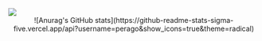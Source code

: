<!--
**copiter/copiter** is a ✨ _special_ ✨ repository because its `README.md` (this file) appears on your GitHub profile.

Here are some ideas to get you started:

- 🔭 I’m currently working on ...
- 🌱 I’m currently learning ...
- 👯 I’m looking to collaborate on ...
- 🤔 I’m looking for help with ...
- 💬 Ask me about ...
- 📫 How to reach me: ...
- 😄 Pronouns: ...
- ⚡ Fun fact: ...
-->
<img src="https://img.shields.io/badge/JavaScript-000000?style=flag-square&logo=JavaScript&logoColor=F7DF1E" />
<div align=center>
  ![Anurag's GitHub stats](https://github-readme-stats-sigma-five.vercel.app/api?username=perago&show_icons=true&theme=radical)
</div>
